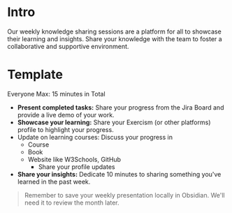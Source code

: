 # Intro 
Our weekly knowledge sharing sessions are a platform for all to showcase their learning and insights. Share your knowledge with the team to foster a collaborative and supportive environment.

# Template 
Everyone Max: 15 minutes in Total

- **Present completed tasks:** Share your progress from the Jira Board and provide a live demo of your work.
- **Showcase your learning:** Share your Exercism (or other platforms) profile to highlight your progress.
- Update on learning courses: Discuss your progress in 
	- Course
	- Book 
	- Website like W3Schools, GitHub 
    	- Share your profile updates
- **Share your insights:** Dedicate 10 minutes to sharing something you've learned in the past week.

> Remember to save your weekly presentation locally in Obsidian. We'll need it to review the month later.
